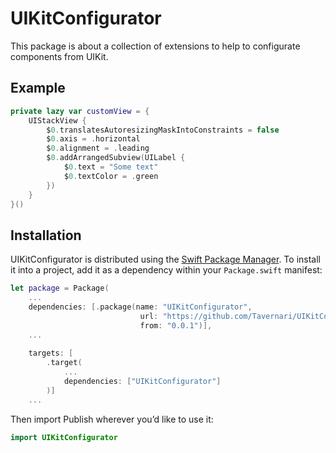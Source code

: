 # UIKitConfigurator

This package is about a collection of extensions to help to configurate components from UIKit.

## Example

```swift
private lazy var customView = {
    UIStackView {
        $0.translatesAutoresizingMaskIntoConstraints = false
        $0.axis = .horizontal
        $0.alignment = .leading
        $0.addArrangedSubview(UILabel {
            $0.text = "Some text"
            $0.textColor = .green
        })
    }
}()
```

## Installation

UIKitConfigurator is distributed using the [Swift Package Manager](https://swift.org/package-manager). To install it into a project, add it as a dependency within your `Package.swift` manifest:

```swift
let package = Package(
    ...
    dependencies: [.package(name: "UIKitConfigurator",
                             url: "https://github.com/Tavernari/UIKitConfigurator",
                             from: "0.0.1")],
    ...
    
    targets: [
        .target(
            ...
            dependencies: ["UIKitConfigurator"]
        )]
    ...
```

Then import Publish wherever you’d like to use it:

```swift
import UIKitConfigurator
```
